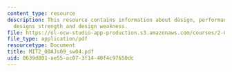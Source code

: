 ```yaml
---
content_type: resource
description: This resource contains information about design, performance analysis,
  designs strength and design weakness.
file: https://ol-ocw-studio-app-production.s3.amazonaws.com/courses/2-00aj-exploring-sea-space-earth-fundamentals-of-engineering-design-spring-2009/0639d801ae55ac073f1448f4c97650dc_MIT2_00AJs09_sw04.pdf
file_type: application/pdf
resourcetype: Document
title: MIT2_00AJs09_sw04.pdf
uid: 0639d801-ae55-ac07-3f14-48f4c97650dc
---
```

